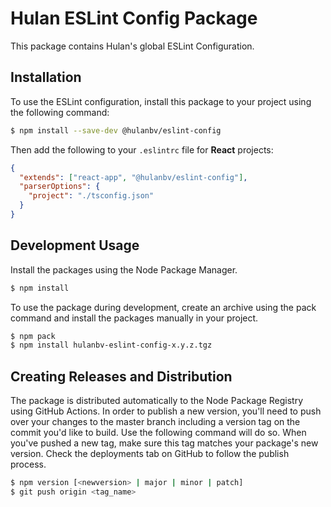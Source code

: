 # Hulan ESLint Config Package

This package contains Hulan's global ESLint Configuration.

## Installation

To use the ESLint configuration, install this package to your project using the following command:

```sh
$ npm install --save-dev @hulanbv/eslint-config
```

Then add the following to your `.eslintrc` file for **React** projects:

```json
{
  "extends": ["react-app", "@hulanbv/eslint-config"],
  "parserOptions": {
    "project": "./tsconfig.json"
  }
}
```

## Development Usage

Install the packages using the Node Package Manager.

```sh
$ npm install
```

To use the package during development, create an archive using the pack command and install the packages manually in your project.

```sh
$ npm pack
$ npm install hulanbv-eslint-config-x.y.z.tgz
```

## Creating Releases and Distribution

The package is distributed automatically to the Node Package Registry using GitHub Actions. In order to publish a new version, you'll need to push over your changes to the master branch including a version tag on the commit you'd like to build. Use the following command will do so. When you've pushed a new tag, make sure this tag matches your package's new version. Check the deployments tab on GitHub to follow the publish process.

```sh
$ npm version [<newversion> | major | minor | patch]
$ git push origin <tag_name>
```
